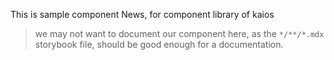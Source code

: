This is sample component News, for component library of kaios

> we may not want to document our component here, as the ```*/**/*.mdx``` storybook file, should be good enough for a documentation.